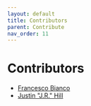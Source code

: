 ```yaml
---
layout: default
title: Contributors
parent: Contribute
nav_order: 11
---
```


# Contributors

- [Francesco Bianco](https://github.com/francescobianco)
- [Justin "J.R." Hill](https://github.com/booniepepper)


